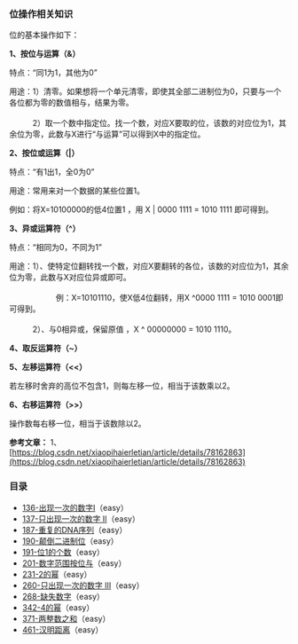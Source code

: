 ### 位操作相关知识 

位的基本操作如下：  

**1、按位与运算（&）**

特点：“同1为1，其他为0”

用途：1）清零。如果想将一个单元清零，即使其全部二进制位为0，只要与一个各位都为零的数值相与，结果为零。<br></br>
　　　2）取一个数中指定位。找一个数，对应X要取的位，该数的对应位为1，其余位为零，此数与X进行“与运算”可以得到X中的指定位。

**2、按位或运算（|）**

特点：“有1出1，全0为0”

用途：常用来对一个数据的某些位置1。

例如：将X=10100000的低4位置1 ，用 X | 0000 1111 = 1010 1111 即可得到。

**3、异或运算符（^）**

特点：“相同为0，不同为1”

用途：1）、使特定位翻转找一个数，对应X要翻转的各位，该数的对应位为1，其余位为零，此数与X对应位异或即可。<br></br>
　　　　　　例：X=10101110，使X低4位翻转，用X ^0000 1111 = 1010 0001即可得到。<br></br>
　　　2）、与0相异或，保留原值 ，X ^ 00000000 = 1010 1110。

**4、取反运算符（~）**

**5、左移运算符（<<）**

若左移时舍弃的高位不包含1，则每左移一位，相当于该数乘以2。

**6、右移运算符（>>）**

操作数每右移一位，相当于该数除以2。

**参考文章：**
1、[https://blog.csdn.net/xiaopihaierletian/article/details/78162863](https://blog.csdn.net/xiaopihaierletian/article/details/78162863)


### 目录

- [136-出现一次的数字Ⅰ](https://github.com/SunnyZhang06/LeetCode-solution-by-classification/blob/master/%E4%BD%8D%E8%BF%90%E7%AE%97/136-%E5%87%BA%E7%8E%B0%E4%B8%80%E6%AC%A1%E7%9A%84%E6%95%B0%E5%AD%97%E2%85%A0.cpp)（easy）
- [137-只出现一次的数字 II](https://github.com/SunnyZhang06/LeetCode-solution-by-classification/blob/master/%E4%BD%8D%E8%BF%90%E7%AE%97/137-%E5%8F%AA%E5%87%BA%E7%8E%B0%E4%B8%80%E6%AC%A1%E7%9A%84%E6%95%B0%E5%AD%97II.cpp)（easy）
- [187-重复的DNA序列]()（easy）
- [190-颠倒二进制位](https://github.com/SunnyZhang06/LeetCode-solution-by-classification/blob/master/%E4%BD%8D%E8%BF%90%E7%AE%97/190-%E9%A2%A0%E5%80%92%E4%BA%8C%E8%BF%9B%E5%88%B6%E4%BD%8D.cpp)（easy）
- [191-位1的个数](https://github.com/SunnyZhang06/LeetCode-solution-by-classification/blob/master/%E4%BD%8D%E8%BF%90%E7%AE%97/191-%E4%BD%8D1%E7%9A%84%E4%B8%AA%E6%95%B0.cpp)（easy）
- [201-数字范围按位与](https://github.com/SunnyZhang06/LeetCode-solution-by-classification/blob/master/%E4%BD%8D%E8%BF%90%E7%AE%97/201-%E6%95%B0%E5%AD%97%E8%8C%83%E5%9B%B4%E6%8C%89%E4%BD%8D%E4%B8%8E.cpp)（easy）
- [231-2的幂](https://github.com/SunnyZhang06/LeetCode-solution-by-classification/blob/master/%E4%BD%8D%E8%BF%90%E7%AE%97/231-2%E7%9A%84%E5%B9%82.cpp)（easy）
- [260-只出现一次的数字 III](https://github.com/SunnyZhang06/LeetCode-solution-by-classification/blob/master/%E4%BD%8D%E8%BF%90%E7%AE%97/260-%E5%8F%AA%E5%87%BA%E7%8E%B0%E4%B8%80%E6%AC%A1%E7%9A%84%E6%95%B0%E5%AD%97III.cpp)（easy）
- [268-缺失数字](https://github.com/SunnyZhang06/LeetCode-solution-by-classification/blob/master/%E4%BD%8D%E8%BF%90%E7%AE%97/268-%E7%BC%BA%E5%A4%B1%E6%95%B0%E5%AD%97.cpp
)（easy）
- [342-4的幂](https://github.com/SunnyZhang06/LeetCode-solution-by-classification/blob/master/%E4%BD%8D%E8%BF%90%E7%AE%97/342-4%E7%9A%84%E5%B9%82.cpp)（easy）
- [371-两整数之和](https://github.com/SunnyZhang06/LeetCode-solution-by-classification/blob/master/%E4%BD%8D%E8%BF%90%E7%AE%97/371-%E4%B8%A4%E6%95%B4%E6%95%B0%E4%B9%8B%E5%92%8C.cpp)（easy）
- [461-汉明距离](https://github.com/SunnyZhang06/LeetCode-solution-by-classification/blob/master/%E4%BD%8D%E8%BF%90%E7%AE%97/461-%E6%B1%89%E6%98%8E%E8%B7%9D%E7%A6%BB.cpp)（easy）
